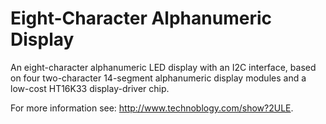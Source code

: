 # Eight-Character Alphanumeric Display
An eight-character alphanumeric LED display with an I2C interface, based on four two-character 14-segment alphanumeric display modules and a low-cost HT16K33 display-driver chip.

For more information see: <http://www.technoblogy.com/show?2ULE>.
